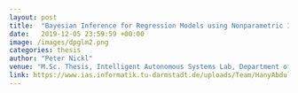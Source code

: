 ```yaml
---
layout: post
title:  "Bayesian Inference for Regression Models using Nonparametric Infinite Mixtures"
date:   2019-12-05 23:59:59 +00:00
image: /images/dpglm2.png
categories: thesis
author: "Peter Nickl"
venue: "M.Sc. Thesis, Intelligent Autonomous Systems Lab, Department of Computer Science, Technical University of Darmstadt, Germany"
link: https://www.ias.informatik.tu-darmstadt.de/uploads/Team/HanyAbdulsamad/Nickl_Master_Thesis_2019.pdf
---
```

